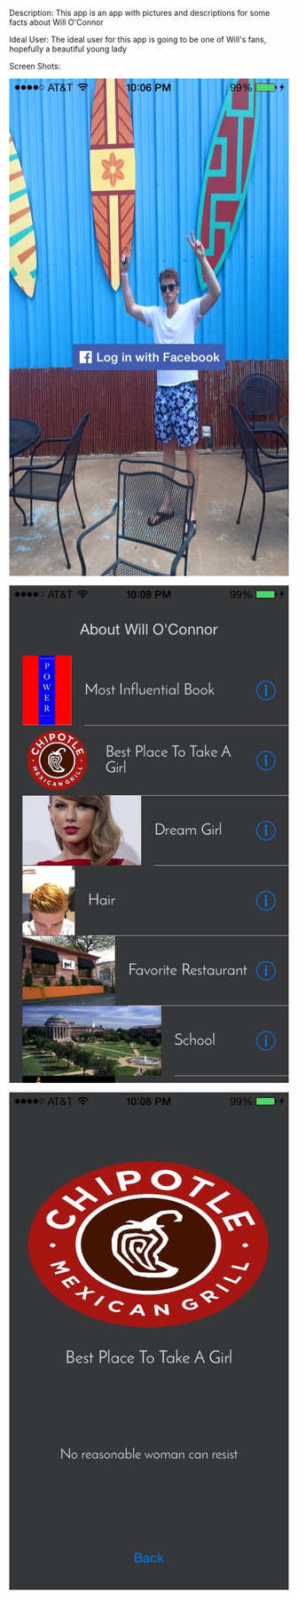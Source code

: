 Description: This app is an app with pictures and descriptions for some facts about Will O'Connor

Ideal User: The ideal user for this app is going to be one of Will's fans, hopefully a beautiful young lady

Screen Shots:

![Login Screen](login.jpg?raw=true)

![Table View](tableview.jpg?raw=true)

![Detail View](detail.jpg?raw=true)


